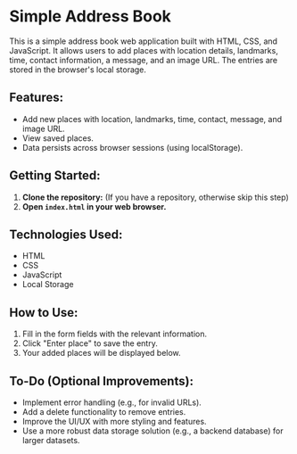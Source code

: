 # Simple Address Book

This is a simple address book web application built with HTML, CSS, and JavaScript.  It allows users to add places with location details, landmarks, time, contact information, a message, and an image URL.  The entries are stored in the browser's local storage.

## Features:

* Add new places with location, landmarks, time, contact, message, and image URL.
* View saved places.
* Data persists across browser sessions (using localStorage).

## Getting Started:

1. **Clone the repository:**  (If you have a repository, otherwise skip this step)
2. **Open `index.html` in your web browser.**

## Technologies Used:

* HTML
* CSS
* JavaScript
* Local Storage

## How to Use:

1. Fill in the form fields with the relevant information.
2. Click "Enter place" to save the entry.
3. Your added places will be displayed below.

## To-Do (Optional Improvements):

* Implement error handling (e.g., for invalid URLs).
* Add a delete functionality to remove entries.
* Improve the UI/UX with more styling and features.
* Use a more robust data storage solution (e.g., a backend database) for larger datasets.


